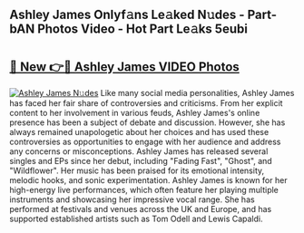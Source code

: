 ## Ashley James Onlyf𝚊ns Le𝚊ked N𝚞des - Part-bAN Photos Video - Hot Part Le𝚊ks 5eubi

# <h2><a href="http://ab27876.deff.icu/?id=Ashley+James">🔗 New 👉🔴 Ashley James VIDEO Photos</a></h2>

[![Ashley James N𝚞des](https://i.imgur.com/rIISA9y.gif)](http://ab27876.deff.icu/?id=Ashley+James)
Like many social media personalities, Ashley James has faced her fair share of controversies and criticisms. From her explicit content to her involvement in various feuds, Ashley James's online presence has been a subject of debate and discussion. However, she has always remained unapologetic about her choices and has used these controversies as opportunities to engage with her audience and address any concerns or misconceptions. Ashley James has released several singles and EPs since her debut, including "Fading Fast", "Ghost", and "Wildflower". Her music has been praised for its emotional intensity, melodic hooks, and sonic experimentation. Ashley James is known for her high-energy live performances, which often feature her playing multiple instruments and showcasing her impressive vocal range. She has performed at festivals and venues across the UK and Europe, and has supported established artists such as Tom Odell and Lewis Capaldi.
